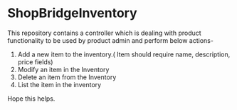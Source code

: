 # ShopBridgeInventory
This repository contains a controller which is dealing with product functionality to be used by product admin and perform below actions-

1. Add a new item to the inventory.( Item should require name, description, price fields)
2. Modify an item in the Inventory
3. Delete an item from the Inventory
4. List the item in the inventory

Hope this helps.
